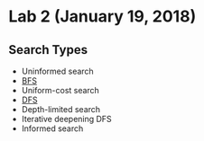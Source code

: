 # Lab 2 (January 19, 2018)
## Search Types
* Uninformed search
* [BFS](https://upload.wikimedia.org/wikipedia/commons/5/5d/Breadth-First-Search-Algorithm.gif)
* Uniform-cost search
* [DFS](https://upload.wikimedia.org/wikipedia/commons/7/7f/Depth-First-Search.gif)
* Depth-limited search
* Iterative deepening DFS
* Informed search
